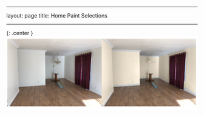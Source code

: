 
---
layout: page 
title: Home Paint Selections

---

{: .center }
!["One"](/images/house/antique_white.png "One")

[//]: # (https://github.com/jekyll/jekyll/issues/3219)
